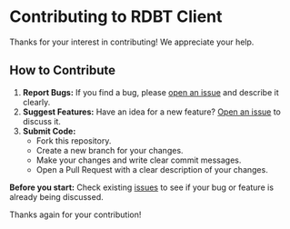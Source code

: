 # Contributing to RDBT Client

Thanks for your interest in contributing! We appreciate your help.

## How to Contribute

1.  **Report Bugs:** If you find a bug, please [open an issue](https://github.com/rdbtclient/rdbtclient/issues) and describe it clearly.
2.  **Suggest Features:** Have an idea for a new feature? [Open an issue](https://github.com/rdbtclient/rdbtclient/issues) to discuss it.
3.  **Submit Code:**
    *   Fork this repository.
    *   Create a new branch for your changes.
    *   Make your changes and write clear commit messages.
    *   Open a Pull Request with a clear description of your changes.


**Before you start:** Check existing [issues](https://github.com/rdbtclient/rdbtclient/issues) to see if your bug or feature is already being discussed.

Thanks again for your contribution!